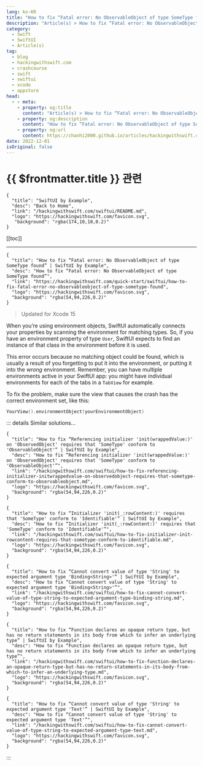 ```yaml
---
lang: ko-KR
title: "How to fix “Fatal error: No ObservableObject of type SomeType found”"
description: "Article(s) > How to fix “Fatal error: No ObservableObject of type SomeType found”"
category:
  - Swift
  - SwiftUI
  - Article(s)
tag: 
  - blog
  - hackingwithswift.com
  - crashcourse
  - swift
  - swiftui
  - xcode
  - appstore
head:
  - - meta:
    - property: og:title
      content: "Article(s) > How to fix “Fatal error: No ObservableObject of type SomeType found”"
    - property: og:description
      content: "How to fix “Fatal error: No ObservableObject of type SomeType found”"
    - property: og:url
      content: https://chanhi2000.github.io/articles/hackingwithswift.com/swiftui/how-to-fix-fatal-error-no-observableobject-of-type-sometype-found.html
date: 2022-12-01
isOriginal: false
---
```


# {{ $frontmatter.title }} 관련

```component VPCard
{
  "title": "SwiftUI by Example",
  "desc": "Back to Home",
  "link": "/hackingwithswift.com/swiftui/README.md",
  "logo": "https://hackingwithswift.com/favicon.svg",
   "background": "rgba(174,10,10,0.2)"
}
```

[[toc]]

---

```component VPCard
{
  "title": "How to fix “Fatal error: No ObservableObject of type SomeType found” | SwiftUI by Example",
  "desc": "How to fix “Fatal error: No ObservableObject of type SomeType found”",
  "link": "https://hackingwithswift.com/quick-start/swiftui/how-to-fix-fatal-error-no-observableobject-of-type-sometype-found",
  "logo": "https://hackingwithswift.com/favicon.svg",
  "background": "rgba(54,94,226,0.2)"
}
```

> Updated for Xcode 15

When you’re using environment objects, SwiftUI automatically connects your properties by scanning the environment for matching types. So, if you have an environment property of type `User`, SwiftUI expects to find an instance of that class in the environment before it is used.

This error occurs because no matching object could be found, which is usually a result of you forgetting to put it into the environment, or putting it into the *wrong* environment. Remember, you can have multiple environments active in your SwiftUI app: you might have individual environments for each of the tabs in a `TabView` for example.

To fix the problem, make sure the view that causes the crash has the correct environment set, like this:

```swift
YourView().environmentObject(yourEnvironmentObject)
```

::: details Similar solutions…

```component VPCard  
{
  "title": "How to fix “Referencing initializer 'init(wrappedValue:)' on 'ObservedObject' requires that 'SomeType' conform to 'ObservableObject'” | SwiftUI by Example",
  "desc": "How to fix “Referencing initializer 'init(wrappedValue:)' on 'ObservedObject' requires that 'SomeType' conform to 'ObservableObject'”",
  "link": "/hackingwithswift.com/swiftui/how-to-fix-referencing-initializer-initwrappedvalue-on-observedobject-requires-that-sometype-conform-to-observableobject.md",
  "logo": "https://hackingwithswift.com/favicon.svg",
  "background": "rgba(54,94,226,0.2)"
}
```

```component VPCard  
{
  "title": "How to fix “Initializer 'init(_:rowContent:)' requires that 'SomeType' conform to 'Identifiable'” | SwiftUI by Example",
  "desc": "How to fix “Initializer 'init(_:rowContent:)' requires that 'SomeType' conform to 'Identifiable'”",
  "link": "/hackingwithswift.com/swiftui/how-to-fix-initializer-init-rowcontent-requires-that-sometype-conform-to-identifiable.md",
  "logo": "https://hackingwithswift.com/favicon.svg",
  "background": "rgba(54,94,226,0.2)"
}
```

```component VPCard  
{
  "title": "How to fix “Cannot convert value of type 'String' to expected argument type 'Binding<String>'” | SwiftUI by Example",
  "desc": "How to fix “Cannot convert value of type 'String' to expected argument type 'Binding<String>'”",
  "link": "/hackingwithswift.com/swiftui/how-to-fix-cannot-convert-value-of-type-string-to-expected-argument-type-binding-string.md",
  "logo": "https://hackingwithswift.com/favicon.svg",
  "background": "rgba(54,94,226,0.2)"
}
```

```component VPCard  
{
  "title": "How to fix “Function declares an opaque return type, but has no return statements in its body from which to infer an underlying type” | SwiftUI by Example",
  "desc": "How to fix “Function declares an opaque return type, but has no return statements in its body from which to infer an underlying type”",
  "link": "/hackingwithswift.com/swiftui/how-to-fix-function-declares-an-opaque-return-type-but-has-no-return-statements-in-its-body-from-which-to-infer-an-underlying-type.md",
  "logo": "https://hackingwithswift.com/favicon.svg",
  "background": "rgba(54,94,226,0.2)"
}
```

```component VPCard  
{
  "title": "How to fix “Cannot convert value of type 'String' to expected argument type 'Text'” | SwiftUI by Example",
  "desc": "How to fix “Cannot convert value of type 'String' to expected argument type 'Text'”",
  "link": "/hackingwithswift.com/swiftui/how-to-fix-cannot-convert-value-of-type-string-to-expected-argument-type-text.md",
  "logo": "https://hackingwithswift.com/favicon.svg",
  "background": "rgba(54,94,226,0.2)"
}
```

:::

